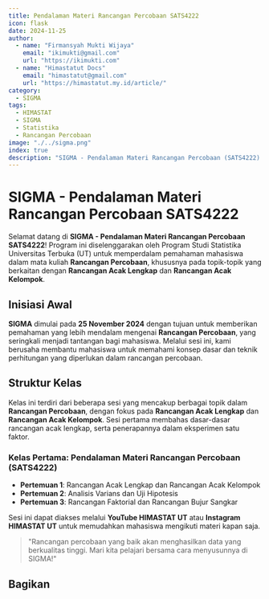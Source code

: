 ```yaml
--- 
title: Pendalaman Materi Rancangan Percobaan SATS4222
icon: flask
date: 2024-11-25
author:
  - name: "Firmansyah Mukti Wijaya"
    email: "ikimukti@gmail.com"
    url: "https://ikimukti.com"
  - name: "Himastatut Docs"
    email: "himastatut@gmail.com"
    url: "https://himastatut.my.id/article/"
category:
  - SIGMA
tags:
  - HIMASTAT
  - SIGMA
  - Statistika
  - Rancangan Percobaan
image: "./../sigma.png"
index: true
description: "SIGMA - Pendalaman Materi Rancangan Percobaan (SATS4222) adalah program untuk memperdalam pemahaman mahasiswa dalam mata kuliah Rancangan Percobaan, khususnya pada topik Rancangan Acak Lengkap dan Rancangan Acak Kelompok."
--- 
```


# SIGMA - Pendalaman Materi Rancangan Percobaan SATS4222

Selamat datang di **SIGMA - Pendalaman Materi Rancangan Percobaan SATS4222**! Program ini diselenggarakan oleh Program Studi Statistika Universitas Terbuka (UT) untuk memperdalam pemahaman mahasiswa dalam mata kuliah **Rancangan Percobaan**, khususnya pada topik-topik yang berkaitan dengan **Rancangan Acak Lengkap** dan **Rancangan Acak Kelompok**.

## Inisiasi Awal
**SIGMA** dimulai pada **25 November 2024** dengan tujuan untuk memberikan pemahaman yang lebih mendalam mengenai **Rancangan Percobaan**, yang seringkali menjadi tantangan bagi mahasiswa. Melalui sesi ini, kami berusaha membantu mahasiswa untuk memahami konsep dasar dan teknik perhitungan yang diperlukan dalam rancangan percobaan.

## Struktur Kelas
Kelas ini terdiri dari beberapa sesi yang mencakup berbagai topik dalam **Rancangan Percobaan**, dengan fokus pada **Rancangan Acak Lengkap** dan **Rancangan Acak Kelompok**. Sesi pertama membahas dasar-dasar rancangan acak lengkap, serta penerapannya dalam eksperimen satu faktor.

### Kelas Pertama: **Pendalaman Materi Rancangan Percobaan (SATS4222)**

- **Pertemuan 1**: Rancangan Acak Lengkap dan Rancangan Acak Kelompok
- **Pertemuan 2**: Analisis Varians dan Uji Hipotesis
- **Pertemuan 3**: Rancangan Faktorial dan Rancangan Bujur Sangkar

Sesi ini dapat diakses melalui **YouTube HIMASTAT UT** atau **Instagram HIMASTAT UT** untuk memudahkan mahasiswa mengikuti materi kapan saja.

> "Rancangan percobaan yang baik akan menghasilkan data yang berkualitas tinggi. Mari kita pelajari bersama cara menyusunnya di SIGMA!"


## Bagikan
<Share colorful />
<GitContributors />
<GitChangelog />
